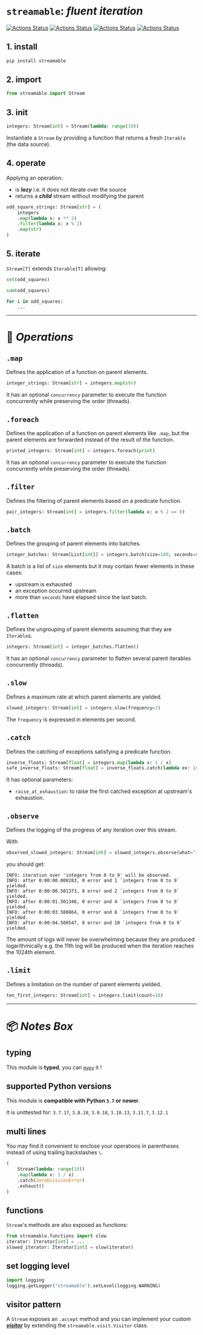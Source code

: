 # `streamable`: *fluent iteration*

[![Actions Status](https://github.com/ebonnal/streamable/workflows/unittest/badge.svg)](https://github.com/ebonnal/streamable/actions)
[![Actions Status](https://github.com/ebonnal/streamable/workflows/typing/badge.svg)](https://github.com/ebonnal/streamable/actions)
[![Actions Status](https://github.com/ebonnal/streamable/workflows/lint/badge.svg)](https://github.com/ebonnal/streamable/actions)
[![Actions Status](https://github.com/ebonnal/streamable/workflows/PyPI/badge.svg)](https://github.com/ebonnal/streamable/actions)

## 1. install

```bash
pip install streamable
```

## 2. import
```python
from streamable import Stream
```

## 3. init

```python
integers: Stream[int] = Stream(lambda: range(10))
```

Instantiate a `Stream` by providing a function that returns a fresh `Iterable` (the data source).

## 4. operate

Applying an operation:
- is ***lazy*** i.e. it does not iterate over the source
- returns a ***child*** stream without modifying the parent

```python
odd_square_strings: Stream[str] = (
    integers
    .map(lambda x: x ** 2)
    .filter(lambda x: x % 2)
    .map(str)
)
```

## 5. iterate
`Stream[T]` extends `Iterable[T]` allowing:
```python
set(odd_squares)
```
```python
sum(odd_squares)
```
```python
for i in odd_squares:
    ...
```

---

# 📒 ***Operations***

## `.map`
Defines the application of a function on parent elements.
```python
integer_strings: Stream[str] = integers.map(str)
```

It has an optional `concurrency` parameter to execute the function concurrently while preserving the order (threads).

## `.foreach`
Defines the application of a function on parent elements like `.map`, but the parent elements are forwarded instead of the result of the function.

```python
printed_integers: Stream[int] = integers.foreach(print)
```

It has an optional `concurrency` parameter to execute the function concurrently while preserving the order (threads).

## `.filter`
Defines the filtering of parent elements based on a predicate function.

```python
pair_integers: Stream[int] = integers.filter(lambda x: x % 2 == 0)
```

## `.batch`

Defines the grouping of parent elements into batches.

```python
integer_batches: Stream[List[int]] = integers.batch(size=100, seconds=60)
```

A batch is a list of `size` elements but it may contain fewer elements in these cases:
- upstream is exhausted
- an exception occurred upstream
- more than `seconds` have elapsed since the last batch.

## `.flatten`

Defines the ungrouping of parent elements assuming that they are `Iterable`s.

```python
integers: Stream[int] = integer_batches.flatten()
```

It has an optional `concurrency` parameter to flatten several parent iterables concurrently (threads).

## `.slow`

Defines a maximum rate at which parent elements are yielded.

```python
slowed_integers: Stream[int] = integers.slow(frequency=2)
```

The `frequency` is expressed in elements per second.

## `.catch`

Defines the catching of exceptions satisfying a predicate function.

```python
inverse_floats: Stream[float] = integers.map(lambda x: 1 / x)
safe_inverse_floats: Stream[float] = inverse_floats.catch(lambda ex: isinstance(ex, ZeroDivisionError))
```

It has optional parameters:
- `raise_at_exhaustion`: to raise the first catched exception at upstream's exhaustion.

## `.observe`

Defines the logging of the progress of any iteration over this stream.

With
```python
observed_slowed_integers: Stream[int] = slowed_integers.observe(what="integers from 0 to 9")
```

you should get:

```
INFO: iteration over 'integers from 0 to 9' will be observed.
INFO: after 0:00:00.000283, 0 error and 1 `integers from 0 to 9` yielded.
INFO: after 0:00:00.501373, 0 error and 2 `integers from 0 to 9` yielded.
INFO: after 0:00:01.501346, 0 error and 4 `integers from 0 to 9` yielded.
INFO: after 0:00:03.500864, 0 error and 8 `integers from 0 to 9` yielded.
INFO: after 0:00:04.500547, 0 error and 10 `integers from 0 to 9` yielded.
```

The amount of logs will never be overwhelming because they are produced logarithmically e.g. the 11th log will be produced when the iteration reaches the 1024th element.

## `.limit`
Defines a limitation on the number of parent elements yielded.

```python
ten_first_integers: Stream[int] = integers.limit(count=10)
```


---

# 📦 ***Notes Box***

## typing
This module is **typed**, you can [`mypy`](https://github.com/python/mypy) it !

## supported Python versions
This module is **compatible with Python `3.7` or newer**.

It is unittested for: `3.7.17`, `3.8.18`, `3.9.18`, `3.10.13`, `3.11.7`, `3.12.1`

## multi lines
You may find it convenient to enclose your operations in parentheses instead of using trailing backslashes `\`.

```python
(
    Stream(lambda: range(10))
    .map(lambda x: 1 / x)
    .catch(ZeroDivisionError)
    .exhaust()
)
```

## functions
`Stream`'s methods are also exposed as functions:
```python
from streamable.functions import slow
iterator: Iterator[int] = ...
slowed_iterator: Iterator[int] = slow(iterator)
```

## set logging level
```python
import logging
logging.getLogger("streamable").setLevel(logging.WARNING)
```

## visitor pattern
A `Stream` exposes an `.accept` method and you can implement your custom [***visitor***](https://en.wikipedia.org/wiki/Visitor_pattern) by extending the `streamable.visit.Visitor` class.
